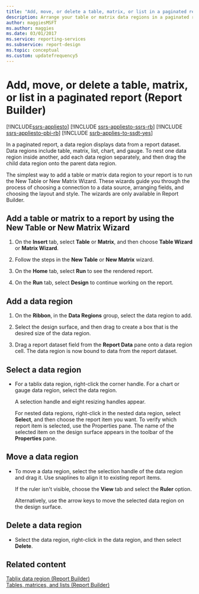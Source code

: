 ```yaml
---
title: "Add, move, or delete a table, matrix, or list in a paginated report"
description: Arrange your table or matrix data regions in a paginated report by using the New Table Wizard or New Matrix Wizard in Report Builder.
author: maggiesMSFT
ms.author: maggies
ms.date: 03/01/2017
ms.service: reporting-services
ms.subservice: report-design
ms.topic: conceptual
ms.custom: updatefrequency5
---
```

# Add, move, or delete a table, matrix, or list in a paginated report (Report Builder)

[!INCLUDE[ssrs-appliesto](../../includes/ssrs-appliesto.md)] [!INCLUDE [ssrs-appliesto-ssrs-rb](../../includes/ssrs-appliesto-ssrs-rb.md)] [!INCLUDE [ssrs-appliesto-pbi-rb](../../includes/ssrs-appliesto-pbi-rb.md)] [!INCLUDE [ssrb-applies-to-ssdt-yes](../../includes/ssrb-applies-to-ssdt-yes.md)]

  In a paginated report, a data region displays data from a report dataset. Data regions include table, matrix, list, chart, and gauge. To nest one data region inside another, add each data region separately, and then drag the child data region onto the parent data region.  
  
 The simplest way to add a table or matrix data region to your report is to run the New Table or New Matrix Wizard. These wizards guide you through the process of choosing a connection to a data source, arranging fields, and choosing the layout and style. The wizards are only available in Report Builder.  
  
## Add a table or matrix to a report by using the New Table or New Matrix Wizard  
  
1.  On the **Insert** tab, select **Table** or **Matrix**, and then choose **Table Wizard** or **Matrix Wizard**.  
  
1.  Follow the steps in the **New Table** or **New Matrix** wizard.  
  
1.  On the **Home** tab, select **Run** to see the rendered report.  
  
1.  On the **Run** tab, select **Design** to continue working on the report.  
  
## Add a data region  
  
1.  On the **Ribbon**, in the **Data Regions** group, select the data region to add.  
  
1.  Select the design surface, and then drag to create a box that is the desired size of the data region.  
  
1.  Drag a report dataset field from the **Report Data** pane onto a data region cell. The data region is now bound to data from the report dataset.  
  
## Select a data region  
  
-   For a tablix data region, right-click the corner handle. For a chart or gauge data region, select the data region.  
  
     A selection handle and eight resizing handles appear.  
  
     For nested data regions, right-click in the nested data region, select **Select**, and then choose the report item you want. To verify which report item is selected, use the Properties pane. The name of the selected item on the design surface appears in the toolbar of the **Properties** pane.  
  
## Move a data region  
  
-   To move a data region, select the selection handle of the data region and drag it. Use snaplines to align it to existing report items.  
  
     If the ruler isn't visible, choose the **View** tab and select the **Ruler** option.  
  
     Alternatively, use the arrow keys to move the selected data region on the design surface.  
  
## Delete a data region  
  
-   Select the data region, right-click in the data region, and then select **Delete**.  
  
## Related content 
 [Tablix data region &#40;Report Builder&#41;](../../reporting-services/report-design/tablix-data-region-report-builder-and-ssrs.md)   
 [Tables, matrices, and lists &#40;Report Builder&#41;](../../reporting-services/report-design/tables-matrices-and-lists-report-builder-and-ssrs.md)  
  
  
